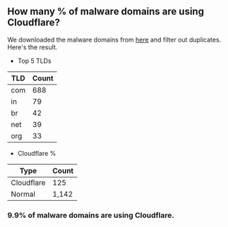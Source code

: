 ## How many % of malware domains are using Cloudflare?


We downloaded the malware domains from [here](https://urlhaus.abuse.ch) and filter out duplicates.
Here's the result.


[//]: # (start replacement)


- Top 5 TLDs

| TLD | Count |
| --- | --- |
| com | 688 |
| in | 79 |
| br | 42 |
| net | 39 |
| org | 33 |


- Cloudflare %

| Type | Count |
| --- | --- |
| Cloudflare | 125 |
| Normal | 1,142 |


### 9.9% of malware domains are using Cloudflare.